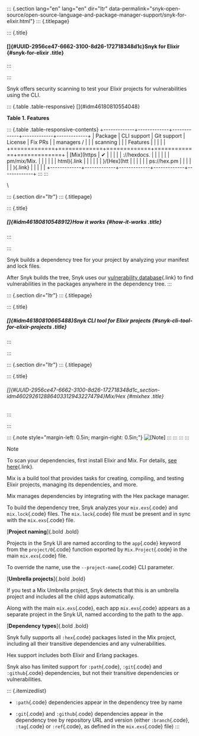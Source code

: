 ::: {.section lang="en" lang="en" dir="ltr" data-permalink="snyk-open-source/open-source-language-and-package-manager-support/snyk-for-elixir.html"}
::: {.titlepage}
<div>

::: {.title}
#### []{#UUID-2956ce47-6662-3100-8d26-172718348d1c}Snyk for Elixir {#snyk-for-elixir .title}
:::

</div>
:::

Snyk offers security scanning to test your Elixir projects for
vulnerabilities using the CLI.

::: {.table .table-responsive}
[]{#idm46180810554048}

**Table 1. Features**

::: {.table .table-responsive-contents}
+-------------+-------------+-------------+-------------+-------------+
| Package     | CLI support | Git support | License     | Fix PRs     |
| managers /  |             |             | scanning    |             |
| Features    |             |             |             |             |
+=============+=============+=============+=============+=============+
| [Mix](https | ✔︎          |             |             |             |
| ://hexdocs. |             |             |             |             |
| pm/mix/Mix. |             |             |             |             |
| html){.link |             |             |             |             |
| }/[Hex](htt |             |             |             |             |
| ps://hex.pm |             |             |             |             |
| ){.link}    |             |             |             |             |
+-------------+-------------+-------------+-------------+-------------+
:::
:::

\

::: {.section dir="ltr"}
::: {.titlepage}
<div>

::: {.title}
##### []{#idm46180810548912}How it works {#how-it-works .title}
:::

</div>
:::

Snyk builds a dependency tree for your project by analyzing your
manifest and lock files.

After Snyk builds the tree, Snyk uses our [vulnerability
database](https://snyk.io/vuln){.link} to find vulnerabilities in the
packages anywhere in the dependency tree.
:::

::: {.section dir="ltr"}
::: {.titlepage}
<div>

::: {.title}
##### []{#idm46180810665488}Snyk CLI tool for Elixir projects {#snyk-cli-tool-for-elixir-projects .title}
:::

</div>
:::

::: {.section dir="ltr"}
::: {.titlepage}
<div>

::: {.title}
###### []{#UUID-2956ce47-6662-3100-8d26-172718348d1c_section-idm4602926128864033129432274794}Mix/Hex {#mixhex .title}
:::

</div>
:::

::: {.note style="margin-left: 0.5in; margin-right: 0.5in;"}
![\[Note\]](../css/image/note.png)
:::
:::
:::
:::

Note

To scan your dependencies, first install Elixir and Mix. For details,
[see here](https://elixir-lang.org/install.html){.link}.

Mix is a build tool that provides tasks for creating, compiling, and
testing Elixir projects, managing its dependencies, and more.

Mix manages dependencies by integrating with the Hex package manager.

To build the dependency tree, Snyk analyzes your `mix.exs`{.code} and
`mix.lock`{.code} files. The `mix.lock`{.code} file must be present and
in sync with the `mix.exs`{.code} file.

[**Project naming**]{.bold .bold}

Projects in the Snyk UI are named according to the `app`{.code} keyword
from the `project/0`{.code} function exported by `Mix.Project`{.code} in
the main `mix.exs`{.code} file.

To override the name, use the `--project-name`{.code} CLI parameter.

[**Umbrella projects**]{.bold .bold}

If you test a Mix Umbrella project, Snyk detects that this is an
umbrella project and includes all the child apps automatically.

Along with the main `mix.exs`{.code}, each app `mix.exs`{.code} appears
as a separate project in the Snyk UI, named according to the path to the
app.

[**Dependency types**]{.bold .bold}

Snyk fully supports all `:hex`{.code} packages listed in the Mix
project, including all their transitive dependencies and any
vulnerabilities.

Hex support includes both Elixir and Erlang packages.

Snyk also has limited support for `:path`{.code}, `:git`{.code} and
`:github`{.code} dependencies, but not their transitive dependencies or
vulnerabilities.

::: {.itemizedlist}
-   `:path`{.code} dependencies appear in the dependency tree by name

-   `:git`{.code} and `:github`{.code} dependencies appear in the
    dependency tree by repository URL and version (either
    `:branch`{.code}, `:tag`{.code} or `:ref`{.code}, as defined in the
    `mix.exs`{.code} file)
:::
